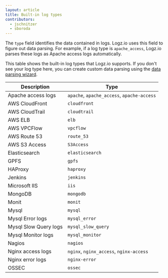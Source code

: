 ```yaml
---
layout: article
title: Built-in log types
contributors:
  - jschnitzer
  - sboroda
---
```


The `type` field identifies the data contained in logs. Logz.io uses this field to figure out data parsing. For example, if a log type is `apache_access`, Logz.io parses these logs as Apache access logs automatically.

This table shows the built-in log types that Logz.io supports. If you don't see your log type here, you can create custom data parsing using the [data parsing wizard](https://app.logz.io/#/dashboard/data-parsing/step1).

| Description           | Type                                       |
|-----------------------|--------------------------------------------|
| Apache access logs    | `apache`, `apache_access`, `apache-access` |
| AWS CloudFront        | `cloudfront`                               |
| AWS CloudTrail        | `cloudtrail`                               |
| AWS ELB               | `elb`                                      |
| AWS VPCFlow           | `vpcflow`                                  |
| AWS Route 53          | `route_53`                                 |
| AWS S3 Access         | `S3Access`                                 |
| Elasticsearch         | `elasticsearch`                            |
| GPFS                  | `gpfs`                                     |
| HAProxy               | `haproxy`                                  |
| Jenkins               | `jenkins`                                  |
| Microsoft IIS         | `iis`                                      |
| MongoDB               | `mongodb`                                  |
| Monit                 | `monit`                                    |
| Mysql                 | `mysql`                                    |
| Mysql Error logs      | `mysql_error`                              |
| Mysql Slow Query logs | `mysql_slow_query`                         |
| Mysql Monitor logs    | `mysql_monitor`                            |
| Nagios                | `nagios`                                   |
| Nginx access logs     | `nginx`, `nginx_access`, `nginx-access`    |
| Nginx error logs      | `nginx-error`                              |
| OSSEC                 | `ossec`                                    |
